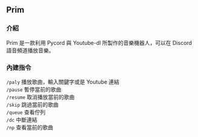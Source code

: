 ## Prim

### 介紹
Prim 是一款利用 Pycord 與 Youtube-dl 所製作的音樂機器人，可以在 Discord 語音頻道播放音樂。

### 內建指令
`/paly` 播放歌曲，輸入關鍵字或是 Youtube 連結 \
`/pause` 暫停當前的歌曲 \
`/resume` 取消播放當前的歌曲 \
`/skip` 跳過當前的歌曲 \
`/queue` 查看佇列 \
`/dc` 中斷連結 \
`/np` 查看當前的歌曲 
